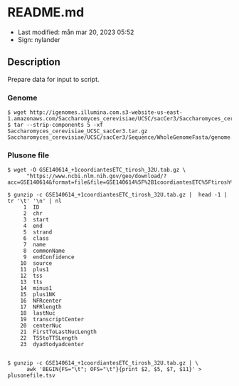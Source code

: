 # README.md

- Last modified: mån mar 20, 2023  05:52
- Sign: nylander

## Description

Prepare data for input to script.


### Genome

    $ wget http://igenomes.illumina.com.s3-website-us-east-1.amazonaws.com/Saccharomyces_cerevisiae/UCSC/sacCer3/Saccharomyces_cerevisiae_UCSC_sacCer3.tar.gz
    $ tar --strip-components 5 -xf Saccharomyces_cerevisiae_UCSC_sacCer3.tar.gz Saccharomyces_cerevisiae/UCSC/sacCer3/Sequence/WholeGenomeFasta/genome.fa


### Plusone file

    $ wget -O GSE140614_+1coordiantesETC_tirosh_32U.tab.gz \
          "https://www.ncbi.nlm.nih.gov/geo/download/?acc=GSE140614&format=file&file=GSE140614%5F%2B1coordiantesETC%5Ftirosh%5F32U%2Etab%2Egz"

    $ gunzip -c GSE140614_+1coordiantesETC_tirosh_32U.tab.gz |  head -1 | tr '\t' '\n' | nl
         1	ID
         2	chr
         3	start
         4	end
         5	strand
         6	class
         7	name
         8	commonName
         9	endConfidence
        10	source
        11	plus1
        12	tss
        13	tts
        14	minus1
        15	plus1NK
        16	NFRcenter
        17	NFRlength
        18	lastNuc
        19	transcriptCenter
        20	centerNuc
        21	FirstToLastNucLength
        22	TSStoTTSLength
        23	dyadtodyadcenter


    $ gunzip -c GSE140614_+1coordiantesETC_tirosh_32U.tab.gz | \
          awk 'BEGIN{FS="\t"; OFS="\t"}{print $2, $5, $7, $11}' > plusonefile.tsv

